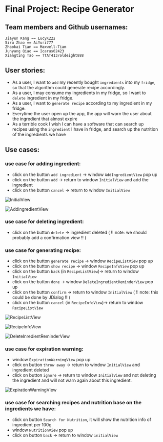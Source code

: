 # Final Project: Recipe Generator

## Team members and Github usernames:

    Jiayun Kang == LucyK222
    Siru Zhao == AiYuri777
    Zhaokai Tian == Maxwell-Tian
    Junyang Qiao == Icarus02423
    Xiangting Tao == TTAT413/oldeight888

## User stories:

- As a user, I want to `add` my recently bought `ingredients` into my `fridge`, so that the algorithm could generate recipe accordingly.
- As a user, I may consume my ingredients in my fridge, so I want to `delete` ingredient in my fridge.
- As a user, I want to `generate recipe` according to my ingredient in my fridge.
- Everytime the user open up the app, the app will warn the user about the ingredient that almost expire
- As a terrible cook I wish I can have a software that can search up recipes using the `ingredient` I have in fridge, and search up the nutrition of the ingredients we have

## Use cases:

### use case for adding ingredient:

- click on the button `add ingredient` -> window `AddIngredientView` pop up
- click on the button `add` -> return to window `InitialView` and add the ingredient
- click on the button `cancel` -> return to window `InitialView`

![InitialView](images/IMG_0316.jpg)


![AddIngredientView](images/IMG_0317.jpg)

### use case for deleting ingredient:

- click on the button `delete` -> ingredient deleted
  ( !! note: we should probably add a confirmation view !! )

### use case for generating recipe:

- click on the button `generate recipe` -> window `RecipeListView` pop up
- click on the button `show recipe` -> window `RecipeInfoView` pop up
- click on the button `back` (in `RecipeListView`)-> return to window `InitialView`
- click on the button `done` -> window `DeleteIngredientReminderView` pop up
- click on the button `confirm` -> return to window `InitialView` ( !! note: this could be done by JDialog !! )
- click on the button `cancel` (in `RecipeInfoView`)-> return to window `RecipeListView`


![RecipeListView](images/IMG_0318.jpg)


![RecipeInfoView](images/IMG_0319.jpg)


![DeleteInredientReminderView](images/IMG_0320.jpg)

### use case for expiration warning:

- window `ExpirationWarningView` pop up
- click on button `throw away` -> return to window `InitialView` and ingredient deleted
- click on button `ignore` -> return to window `InitialView` and not deleting the ingredient and will not warn again about this ingredient.

![ExpirationWarningView](images/IMG_0321.jpg)

### use case for searching recipes and nutrition base on the ingredients we have:

- click on button `Search for Nutrition`, it will show the nutrition info of ingredient per 100g
- window `NutritionView` pop up
- click on button `back` -> return to window `initialView`
